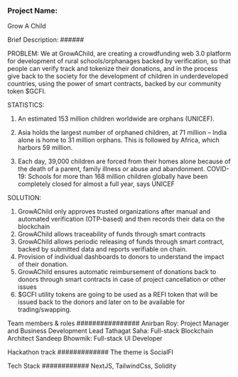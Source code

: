 ### Project Name:

Grow A Child

Brief Description: ######

PROBLEM:
We at GrowAChild, are creating a crowdfunding web 3.0 platform for development of  rural schools/orphanages backed by verification, so that people can verify track and tokenize their donations, and in the process give back to the society for the development of children in underdeveloped countries, using the power of smart contracts, backed by our community token $GCFI.

STATISTICS:
1. An estimated 153 million children worldwide are orphans (UNICEF).

2. Asia holds the largest number of orphaned children, at 71 million – India alone is home to 31 million orphans. This is followed by Africa, which harbors 59 million. 

3. Each day, 39,000 children are forced from their homes alone because of the death of a parent, family illness or abuse and abandonment.
COVID-19: Schools for more than 168 million children globally have been completely closed for almost a full year, says UNICEF

SOLUTION:
1. GrowAChild only approves trusted organizations after manual and automated verification (OTP-based) and then records their data on the blockchain
2. GrowAChild allows traceability of funds through smart contracts
3. GrowAChild allows periodic releasing of funds through smart contract, backed by submitted data and reports verifiable on chain.
4. Provision of individual dashboards to donors to understand the impact of their donation.
5. GrowAChild ensures automatic reimbursement of donations back to donors through smart contracts in case of project cancellation or other issues
6. $GCFI utility tokens are going to be used as a REFI token that will be issued back to the donors and later on to be available for trading/swapping.





Team members & roles ################
Anirban Roy: Project Manager and Business Development Lead
Tathagat Saha: Full-stack Blockchain Architect
Sandeep Bhowmik: Full-stack UI Developer

Hackathon track #############
The theme is SocialFI

Tech Stack ############
NextJS, TailwindCss, Solidity


